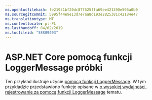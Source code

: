```yaml
---
ms.openlocfilehash: fe21951bf20dc877625ffa69ee421390e596a0b0
ms.sourcegitcommit: 5995f44e9e13d7e7aa8d193e2825381c42184e47
ms.translationtype: MT
ms.contentlocale: pl-PL
ms.lasthandoff: 04/02/2019
ms.locfileid: "58809403"
---
```

# <a name="aspnet-core-loggermessage-sample"></a>ASP.NET Core pomocą funkcji LoggerMessage próbki

Ten przykład ilustruje użycie [pomocą funkcji LoggerMessage](https://docs.microsoft.com/dotnet/api/microsoft.extensions.logging.loggermessage). W tym przykładzie przedstawiono funkcje opisane w [o wysokiej wydajności, rejestrowanie za pomocą funkcji LoggerMessage](https://docs.microsoft.com/aspnet/core/fundamentals/logging/loggermessage) tematu.
